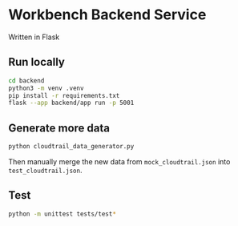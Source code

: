 # Workbench Backend Service

Written in Flask

## Run locally

```bash
cd backend
python3 -m venv .venv
pip install -r requirements.txt
flask --app backend/app run -p 5001
```

## Generate more data

```bash
python cloudtrail_data_generator.py
```

Then manually merge the new data from `mock_cloudtrail.json` into `test_cloudtrail.json`.

## Test

```bash
python -m unittest tests/test*
```
